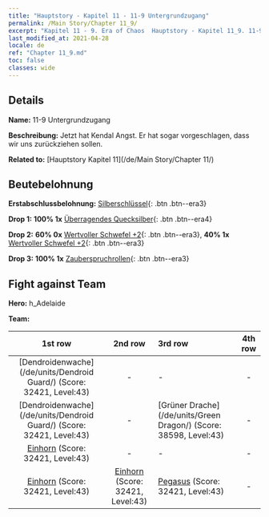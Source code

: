 ```yaml
---
title: "Hauptstory - Kapitel 11 - 11-9 Untergrundzugang"
permalink: /Main Story/Chapter 11_9/
excerpt: "Kapitel 11 - 9. Era of Chaos  Hauptstory - Kapitel 11_9. 11-9 Untergrundzugang"
last_modified_at: 2021-04-28
locale: de
ref: "Chapter 11_9.md"
toc: false
classes: wide
---
```


## Details

 **Name:** 11-9 Untergrundzugang

 **Beschreibung:** Jetzt hat Kendal Angst. Er hat sogar vorgeschlagen, dass wir uns zurückziehen sollen.

 **Related to:** [Hauptstory Kapitel 11](/de/Main Story/Chapter 11/)

## Beutebelohnung

 **Erstabschlussbelohnung:** [Silberschlüssel](/ItemsDE/con_693/){: .btn .btn--era3}

 **Drop 1:** **100% 1x** [Überragendes Quecksilber](/ItemsDE/mat_35/){: .btn .btn--era4}

 **Drop 2:** **60% 0x** [Wertvoller Schwefel +2](/ItemsDE/mat_29/){: .btn .btn--era3}, **40% 1x** [Wertvoller Schwefel +2](/ItemsDE/mat_29/){: .btn .btn--era3}

 **Drop 3:** **100% 1x** [Zauberspruchrollen](/ItemsDE/con_694/){: .btn .btn--era3}


## Fight against Team
 **Hero:** h_Adelaide

 **Team:**


  | 1st row | 2nd row | 3rd row | 4th row |
  |:----:|:----:|:----|:----:|
  | [Dendroidenwache](/de/units/Dendroid Guard/) (Score: 32421, Level:43)  | - | - | - |
  | [Dendroidenwache](/de/units/Dendroid Guard/) (Score: 32421, Level:43)  | - | [Grüner Drache](/de/units/Green Dragon/) (Score: 38598, Level:43)  | - |
  | [Einhorn](/de/units/Unicorn/) (Score: 32421, Level:43)  | - | - | - |
  | [Einhorn](/de/units/Unicorn/) (Score: 32421, Level:43)  | [Einhorn](/de/units/Unicorn/) (Score: 32421, Level:43)  | [Pegasus](/de/units/Pegasus/) (Score: 32421, Level:43)  | - |


